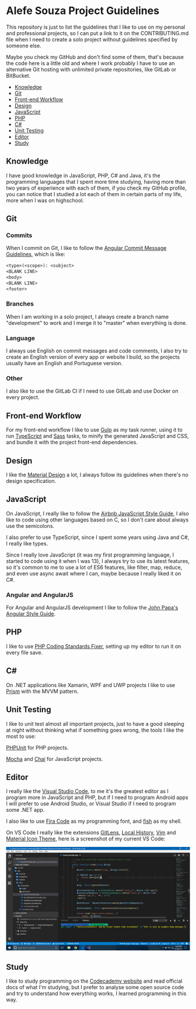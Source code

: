 # Alefe Souza Project Guidelines

This repository is just to list the guidelines that I like to use on my personal and professional projects, so I can put a link to it on the CONTRIBUTING.md file when I need to create a solo project without guidelines specified by someone else.

Maybe you check my GitHub and don't find some of them, that's because the code here is a little old and where I work probably I have to use an alternative Git hosting with unlimited private repositories, like GitLab or BitBucket.

- [Knowledge](#knowledge)
- [Git](#git)
- [Front-end Workflow](#frontend-workflow)
- [Design](#design)
- [JavaScript](#javascript)
- [PHP](#php)
- [C#](#csharp)
- [Unit Testing](#unit-testing)
- [Editor](#editor)
- [Study](#study)

## <a name="knowledge"></a> Knowledge

I have good knowledge in JavaScript, PHP, C# and Java, it's the programming languages that I spent more time studying, having more than two years of experience with each of them, if you check my GitHub profile, you can notice that I studied a lot each of them in certain parts of my life, more when I was on highschool.

## <a name="git"></a> Git

### Commits

When I commit on Git, I like to follow the [Angular Commit Message Guidelines](https://github.com/angular/angular/blob/master/CONTRIBUTING.md#commit), which is like:

```
<type>(<scope>): <subject>
<BLANK LINE>
<body>
<BLANK LINE>
<footer>
```

### Branches

When I am working in a solo project, I always create a branch name "development" to work and I merge it to "master" when everything is done.

### Language

I always use English on commit messages and code comments, I also try to create an English version of every app or website I build, so the projects usually have an English and Portuguese version.

### Other

I also like to use the GitLab CI if I need to use GitLab and use Docker on every project.

## <a name="frontend-workflow"></a> Front-end Workflow

For my front-end workflow I like to use [Gulp](https://github.com/gulpjs/gulp) as my task runner, using it to run [TypeScript](https://github.com/Microsoft/TypeScript) and [Sass](https://github.com/sass/sass) tasks, to minify the generated JavaScript and CSS, and bundle it with the project front-end dependencies.

## <a name="design"></a> Design

I like the [Material Design](https://material.io/guidelines) a lot, I always follow its guidelines when there's no design specification.

## <a name="javascript"></a> JavaScript

On JavaScript, I really like to follow the [Airbnb JavaScript Style Guide](https://github.com/airbnb/javascript), I also like to code using other languages based on C, so I don't care about always use the semicolons.

I also prefer to use TypeScript, since I spent some years using Java and C#, I really like types.

Since I really love JavaScript (it was my first programming language, I started to code using it when I was 13), I always try to use its latest features, so it's common to me to use a lot of ES6 features, like filter, map, reduce, and even use async await where I can, maybe because I really liked it on C#.

### Angular and AngularJS

For Angular and AngularJS development I like to follow the [John Papa's Angular Style Guide](https://github.com/johnpapa/angular-styleguide/blob/master/a1/README.md).

## <a name="php"></a> PHP

I like to use [PHP Coding Standards Fixer](https://github.com/FriendsOfPHP/PHP-CS-Fixer), setting up my editor to run it on every file save.

## <a name="csharp"></a> C#

On .NET applications like Xamarin, WPF and UWP projects I like to use [Prism](https://github.com/PrismLibrary/Prism) with the MVVM pattern.

## <a name="unit-testing"></a> Unit Testing

I like to unit test almost all important projects, just to have a good sleeping at night without thinking what if something goes wrong, the tools I like the most to use:

[PHPUnit](https://github.com/sebastianbergmann/phpunit) for PHP projects.

[Mocha](https://github.com/mochajs/mocha) and [Chai](https://github.com/chaijs/chai) for JavaScript projects.

## <a name="editor"></a> Editor

I really like the [Visual Studio Code](https://code.visualstudio.com), to me it's the greatest editor as I program more in JavaScript and PHP, but if I need to program Android apps I will prefer to use Android Studio, or Visual Studio if I need to program some .NET app.

I also like to use [Fira Code](https://github.com/tonsky/FiraCode) as my programming font, and [fish](https://github.com/fish-shell/fish-shell) as my shell.

On VS Code I really like the extensions [GitLens](https://marketplace.visualstudio.com/items?itemName=eamodio.gitlens), [Local History](https://marketplace.visualstudio.com/items?itemName=xyz.local-history), [Vim](https://marketplace.visualstudio.com/items?itemName=vscodevim.vim) and [Material Icon Theme](https://marketplace.visualstudio.com/items?itemName=PKief.material-icon-theme), here is a screenshot of my current VS Code:

![My VS Code](vscode.png)

## <a name="study"></a> Study

I like to study programming on the [Codecademy website](https://www.codecademy.com) and read official docs of what I'm studying, but I prefer to analyse some open source code and try to understand how everything works, I learned programming in this way.